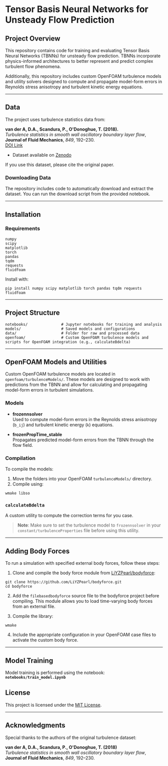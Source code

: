 # Tensor Basis Neural Networks for Unsteady Flow Prediction

## Project Overview

This repository contains code for training and evaluating Tensor Basis Neural Networks (TBNNs) for unsteady flow prediction. TBNNs incorporate physics-informed architectures to better represent and predict complex turbulent flow phenomena.

Additionally, this repository includes custom OpenFOAM turbulence models and utility solvers designed to compute and propagate model-form errors in Reynolds stress anisotropy and turbulent kinetic energy equations.

---

## Data

The project uses turbulence statistics data from:

**van der A, D.A., Scandura, P., O'Donoghue, T. (2018).**  
*Turbulence statistics in smooth wall oscillatory boundary layer flow*,  
**Journal of Fluid Mechanics**, *849*, 192–230.  
[DOI Link](https://doi.org/10.1017/jfm.2018.403)

- Dataset available on [Zenodo](https://zenodo.org/records/1095116)

If you use this dataset, please cite the original paper.

### Downloading Data

The repository includes code to automatically download and extract the dataset. You can run the download script from the provided notebook.

---

## Installation

### Requirements

```
numpy  
scipy  
matplotlib  
torch  
pandas  
tqdm  
requests  
fluidfoam
```

Install with:

```
pip install numpy scipy matplotlib torch pandas tqdm requests fluidfoam
```

---

## Project Structure

```
notebooks/               # Jupyter notebooks for training and analysis  
models/                  # Saved models and configurations  
data/                    # Folder for raw and processed data 
openfoam/                # Custom OpenFOAM turbulence models and scripts for OpenFOAM integration (e.g., calculateBdelta)
```

---

## OpenFOAM Models and Utilities

Custom OpenFOAM turbulence models are located in `openfoam/turbulenceModels/`. These models are designed to work with predictions from the TBNN and allow for calculating and propagating model-form errors in turbulent simulations.

### Models

- **frozennsolver**  
  Used to compute model-form errors in the Reynolds stress anisotropy (`b_ij`) and turbulent kinetic energy (`k`) equations.

- **frozenPropTime_stable**  
  Propagates predicted model-form errors from the TBNN through the flow field.

### Compilation

To compile the models:

1. Move the folders into your OpenFOAM `turbulenceModels/` directory.  
2. Compile using:

```
wmake libso
```

### `calculateBdelta`

A custom utility to compute the correction terms for you case.

> **Note**: Make sure to set the turbulence model to `frozennsolver` in your `constant/turbulenceProperties` file before using this utility.

---

## Adding Body Forces

To run a simulation with specified external body forces, follow these steps:

1. Clone and compile the body force module from [LiYZPearl/bodyforce](https://github.com/LiYZPearl/bodyforce):

```
git clone https://github.com/LiYZPearl/bodyforce.git  
cd bodyforce
```

2. Add the `filebasedbodyforce` source file to the bodyforce project before compiling. This module allows you to load time-varying body forces from an external file.

3. Compile the library:

```
wmake
```

4. Include the appropriate configuration in your OpenFOAM case files to activate the custom body force.

---

## Model Training

Model training is performed using the notebook:  
**`notebooks/train_model.ipynb`**

## License

This project is licensed under the [MIT License](LICENSE).

---

## Acknowledgments

Special thanks to the authors of the original turbulence dataset:

**van der A, D.A., Scandura, P., O'Donoghue, T. (2018)**  
*Turbulence statistics in smooth wall oscillatory boundary layer flow*,  
**Journal of Fluid Mechanics**, *849*, 192–230.

